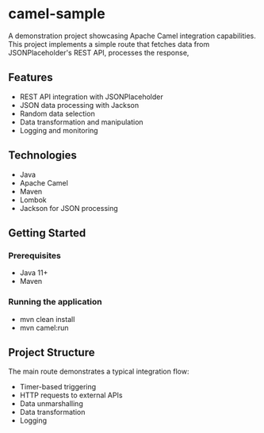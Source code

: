 # camel-sample
A demonstration project showcasing Apache Camel integration capabilities. This project implements a simple route that fetches data from JSONPlaceholder's REST API, processes the response,


## Features

- REST API integration with JSONPlaceholder
- JSON data processing with Jackson
- Random data selection
- Data transformation and manipulation
- Logging and monitoring

## Technologies

- Java
- Apache Camel
- Maven
- Lombok
- Jackson for JSON processing


## Getting Started

### Prerequisites
- Java 11+
- Maven

### Running the application

- mvn clean install
- mvn camel:run


## Project Structure

The main route demonstrates a typical integration flow:
- Timer-based triggering
- HTTP requests to external APIs
- Data unmarshalling
- Data transformation
- Logging
